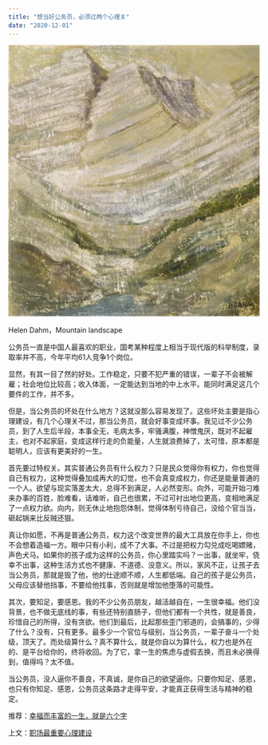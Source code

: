 ```yaml
---
title: "想当好公务员，必须过两个心理关"
date: "2020-12-01"
---
```


![连岳文章](images/连岳文章picture-1.jpg)

Helen Dahm，Mountain landscape

  

公务员一直是中国人最喜欢的职业，国考某种程度上相当于现代版的科举制度，录取率并不高，今年平均61人竞争1个岗位。

  

显然，有其一目了然的好处。工作稳定，只要不犯严重的错误，一辈子不会被解雇；社会地位比较高；收入体面，一定能达到当地的中上水平。能同时满足这几个要件的工作，并不多。

  

但是，当公务员的坏处在什么地方？这就没那么容易发现了。这些坏处主要是指心理建设，有几个心理关不过，那当公务员，就会好事变成坏事。我见过不少公务员，到了人生后半段，本事全无，毛病太多，牢骚满腹，神憎鬼厌，既对不起雇主，也对不起家庭，变成这样行走的负能量，人生就浪费掉了，太可惜，原本都是聪明人，应该有更美好的一生。

  

首先要过特权关。其实普通公务员有什么权力？只是民众觉得你有权力，你也觉得自己有权力，这种觉得叠加成再大的幻觉，也不会真变成权力，你还是能量普通的一个人。欲望与现实落差太大，总得不到满足，人必然变形。向外，可能开始刁难来办事的百姓，脸难看，话难听，自己也很累，不过可衬出地位更高，变相地满足了一点权力欲。向内，则无休止地抱怨体制，觉得体制亏待自己，没给个官当当，砸起锅来比反贼还狠。

  

真让你如愿，不再是普通公务员，权力这个改变世界的最大工具放在你手上，你也不会想着造福一方。眼中只有小利，成不了大事。不过是把权力勾兑成吃喝嫖赌，声色犬马。如果你的孩子成为这样的公务员，你心里踏实吗？一出事，就坐牢，侥幸不出事，这种生活方式也不健康、不道德、没意义。所以，家风不正，让孩子去当公务员，那就是毁了他，他的仕途顺不顺，人生都低端。自己的孩子是公务员，父母应该替他挡事，不要给他找事，否则就是增加他堕落的可能性。

  

其次，要知足，要感恩。我的不少公务员朋友，越活越自在，一生很幸福。他们没背景，也不做无底线的事，有些还特别直肠子，但他们都有一个共性，就是善良，珍惜自己的所得，没有贪欲。他们到最后，比起那些歪门邪道的，会搞事的，少得了什么？没有，只有更多。最多少一个官位与级别，当公务员，一辈子奋斗一个处级，顶天了。而处级算什么？真不算什么，就是你自以为算什么，权力也是外在的、是平台给你的，终将收回。为了它，拿一生的焦虑与虚假去换，而且未必换得到，值得吗？太不值。

  

当公务员，没人逼你不善良，不真诚，是你自己的欲望逼你。只要你知足、感恩，也只有你知足、感恩，公务员这条路才走得平安，才能真正获得生活与精神的稳定。

  

推荐：[幸福而丰富的一生，就是六个字](http://mp.weixin.qq.com/s?__biz=MjM5NDU0Mjk2MQ==&mid=2651645764&idx=1&sn=a0de5f4558466e57d7bec4f5aa75a80b&chksm=bd7e635a8a09ea4c7b5a962ee4140ca0d978202d9276f859cfa5a9dffea8bb792d9f2e128cc3&scene=21#wechat_redirect)  

上文：[职场最重要心理建设](http://mp.weixin.qq.com/s?__biz=MjM5NDU0Mjk2MQ==&mid=2651663149&idx=1&sn=69aba7dc782b8ca0ff2b01e364c14816&chksm=bd7faf338a082625992c3dcbe49df5b9e832b71f5a1fe20219c002aabda77713124f36b8e617&scene=21#wechat_redirect)
